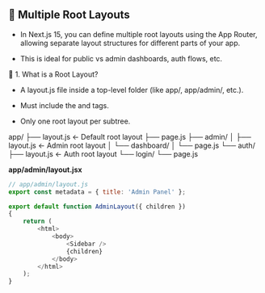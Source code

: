 ## 📘 Multiple Root Layouts

- In Next.js 15, you can define multiple root layouts using the App Router, allowing separate layout structures for different parts of your app.

- This is ideal for public vs admin dashboards, auth flows, etc.

🔹 1. What is a Root Layout?

- A layout.js file inside a top-level folder (like app/, app/admin/, etc.).

- Must include the <html> and <body> tags.

- Only one root layout per subtree.

app/
├── layout.js          ← Default root layout
├── page.js
├── admin/
│   ├── layout.js      ← Admin root layout
│   └── dashboard/
│       └── page.js
└── auth/
    ├── layout.js      ← Auth root layout
    └── login/
        └── page.js

**app/admin/layout.jsx**

```javascript
// app/admin/layout.js
export const metadata = { title: 'Admin Panel' };

export default function AdminLayout({ children }) 
{
    return (
        <html>
            <body>
                <Sidebar />
                {children}
            </body>
        </html>
    );
}
```